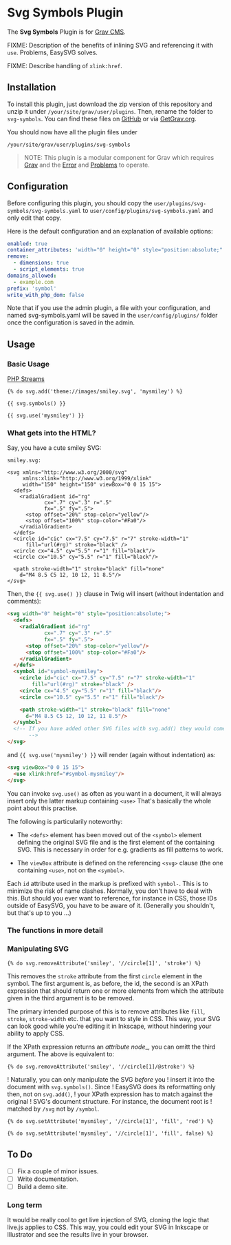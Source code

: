 # Svg Symbols Plugin

<!-- **This README.md file should be modified to describe the features, installation, configuration, and general usage of this plugin.** -->

The **Svg Symbols** Plugin is for [Grav CMS](http://github.com/getgrav/grav).

FIXME: Description of the benefits of inlining SVG and
referencing it with `use`. Problems, EasySVG solves.

FIXME: Describe handling of `xlink:href`.

## Installation

<!-- Installing the Svg Symbols plugin can be done in one of two ways. The GPM (Grav Package Manager) installation method enables you to quickly and easily install the plugin with a simple terminal command, while the manual method enables you to do so via a zip file. -->

<!-- ### GPM Installation (Preferred) -->

<!-- The simplest way to install this plugin is via the [Grav Package Manager (GPM)](http://learn.getgrav.org/advanced/grav-gpm) through your system's terminal (also called the command line).  From the root of your Grav install type: -->

<!--     bin/gpm install svg-symbols -->

<!-- This will install the Svg Symbols plugin into your `/user/plugins` directory within Grav. Its files can be found under `/your/site/grav/user/plugins/svg-symbols`. -->

<!-- ### Manual Installation -->

To install this plugin, just download the zip version of this repository and unzip it under `/your/site/grav/user/plugins`. Then, rename the folder to `svg-symbols`. You can find these files on [GitHub](https://github.com/oliver-scholz/grav-plugin-svg-symbols) or via [GetGrav.org](http://getgrav.org/downloads/plugins#extras).

You should now have all the plugin files under

    /your/site/grav/user/plugins/svg-symbols
	
> NOTE: This plugin is a modular component for Grav which requires [Grav](http://github.com/getgrav/grav) and the [Error](https://github.com/getgrav/grav-plugin-error) and [Problems](https://github.com/getgrav/grav-plugin-problems) to operate.

<!-- ### Admin Plugin -->

<!-- If you use the admin plugin, you can install directly through the admin plugin by browsing the `Plugins` tab and clicking on the `Add` button. -->

## Configuration

Before configuring this plugin, you should copy the `user/plugins/svg-symbols/svg-symbols.yaml` to `user/config/plugins/svg-symbols.yaml` and only edit that copy.

Here is the default configuration and an explanation of available options:

```yaml
enabled: true
container_attributes: 'width="0" height="0" style="position:absolute;"'
remove:
  - dimensions: true
  - script_elements: true
domains_allowed:
  - example.com
prefix: 'symbol'
write_with_php_dom: false
```

Note that if you use the admin plugin, a file with your
configuration, and named svg-symbols.yaml will be saved in
the `user/config/plugins/` folder once the configuration is
saved in the admin.

## Usage

### Basic Usage

[PHP Streams](https://learn.getgrav.org/content/image-linking#php-streams)

```Twig
{% do svg.add('theme://images/smiley.svg', 'mysmiley') %}

{{ svg.symbols() }}

{{ svg.use('mysmiley') }}

```

### What gets into the HTML?

Say, you have a cute smiley SVG:

`smiley.svg:`

```SVG
<svg xmlns="http://www.w3.org/2000/svg"
     xmlns:xlink="http://www.w3.org/1999/xlink"
     width="150" height="150" viewBox="0 0 15 15">
  <defs>
    <radialGradient id="rg"
		    cx=".7" cy=".3" r=".5"
		    fx=".5" fy=".5">
      <stop offset="20%" stop-color="yellow"/>
      <stop offset="100%" stop-color="#Fa0"/>
    </radialGradient>
  </defs>
  <circle id="cic" cx="7.5" cy="7.5" r="7" stroke-width="1"
	  fill="url(#rg)" stroke="black" />
  <circle cx="4.5" cy="5.5" r="1" fill="black"/>
  <circle cx="10.5" cy="5.5" r="1" fill="black"/>

  <path stroke-width="1" stroke="black" fill="none"
	d="M4 8.5 C5 12, 10 12, 11 8.5"/>
</svg>

```

Then, the `{{ svg.use() }}` clause in Twig will insert
(without indentation and comments):

```HTML
<svg width="0" height="0" style="position:absolute;">
  <defs>
    <radialGradient id="rg"
		    cx=".7" cy=".3" r=".5"
		    fx=".5" fy=".5">
      <stop offset="20%" stop-color="yellow"/>
      <stop offset="100%" stop-color="#Fa0"/>
    </radialGradient>
  </defs>
  <symbol id="symbol-mysmiley">
    <circle id="cic" cx="7.5" cy="7.5" r="7" stroke-width="1"
	    fill="url(#rg)" stroke="black" />
    <circle cx="4.5" cy="5.5" r="1" fill="black"/>
    <circle cx="10.5" cy="5.5" r="1" fill="black"/>

    <path stroke-width="1" stroke="black" fill="none"
	  d="M4 8.5 C5 12, 10 12, 11 8.5"/>
  </symbol>
  <!-- If you have added other SVG files with svg.add() they would come here.
       -->
</svg>

```

and `{{ svg.use('mysmiley') }}` will render (again without indentation) as:

```HTML
<svg viewBox="0 0 15 15">
  <use xlink:href="#symbol-mysmiley"/>
</svg>
```

You can invoke `svg.use()` as often as you want in a
document, it will always insert only the latter markup
containing `<use>` That's basically the whole point about
this practise.

The following is particularily noteworthy:

- The `<defs>` element has been moved out of the `<symbol>`
  element defining the original SVG file and is the first
  element of the containing SVG. This is necessary in order
  for e.g. gradients as fill patterns to work.
  
- The `viewBox` attribute is defined on the referencing
  `<svg>` clause (the one containing `<use>`, not on the
  `<symbol>`.


Each `id` attribute used in the markup is prefixed with
`symbol-`. This is to minimize the risk of name
clashes. Normally, you don't have to deal with this. But
should you ever want to reference, for instance in CSS,
those IDs outside of EasySVG, you have to be aware of
it. (Generally you shouldn't, but that's up to you ...)

### The functions in more detail

### Manipulating SVG

```Twig
{% do svg.removeAttribute('smiley', '//circle[1]', 'stroke') %}
```

This removes the `stroke` attribute from the first `circle`
element in the symbol. The first argument is, as before, the
id, the second is an XPath expression that should return
one or more elements from which the attribute given in the
third argument is to be removed.

The primary intended purpose of this is to remove attributes
like `fill`, `stroke`, `stroke-width` etc. that you want to
style in CSS. This way, your SVG can look good while you're
editing it in Inkscape, without hindering your ability to
apply CSS.

If the XPath expression returns an _attribute node__, you
can omitt the third argument. The above is equivalent to:

```Twig
{% do svg.removeAttribute('smiley', '//circle[1]/@stroke') %}
```

! Naturally, you can only manipulate the SVG _before_ you
! insert it into the document with `svg.symbols()`. Since
! EasySVG does its reformatting only then, not on `svg.add()`,
! your XPath expression has to match against the original
! SVG's document structure. For instance, the document root is
! matched by `/svg` not by `/symbol`.


```Twig
{% do svg.setAttribute('mysmiley', '//circle[1]', 'fill', 'red') %}

{% do svg.setAttribute('mysmiley', '//circle[1]', 'fill', false) %}
```

<!-- ## Credits -->

<!-- **Did you incorporate third-party code? Want to thank somebody?** -->

## To Do

- [ ] Fix a couple of minor issues.
- [ ] Write documentation.
- [ ] Build a demo site.

### Long term

It would be really cool to get live injection of SVG,
cloning the logic that live.js applies to CSS. This way, you
could edit your SVG in Inkscape or Illustrator and see the
results live in your browser.


